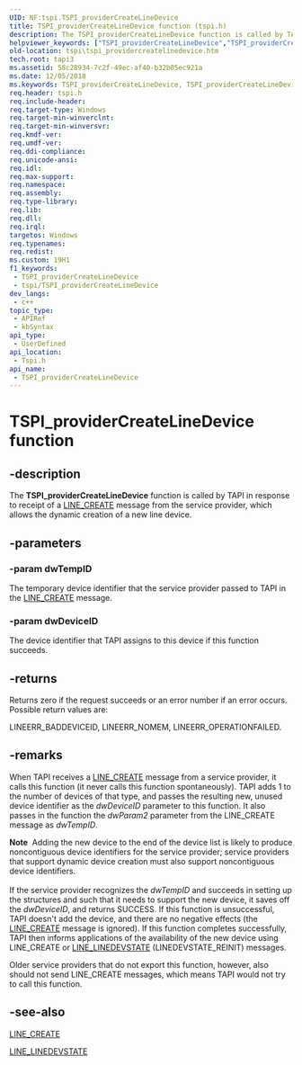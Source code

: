 ```yaml
---
UID: NF:tspi.TSPI_providerCreateLineDevice
title: TSPI_providerCreateLineDevice function (tspi.h)
description: The TSPI_providerCreateLineDevice function is called by TAPI in response to receipt of a LINE_CREATE message from the service provider, which allows the dynamic creation of a new line device.
helpviewer_keywords: ["TSPI_providerCreateLineDevice","TSPI_providerCreateLineDevice function [TAPI 2.2]","_tspi_tspi_providercreatelinedevice","tspi.tspi_providercreatelinedevice","tspi/TSPI_providerCreateLineDevice"]
old-location: tspi\tspi_providercreatelinedevice.htm
tech.root: tapi3
ms.assetid: 58c28934-7c2f-49ec-af40-b32b05ec921a
ms.date: 12/05/2018
ms.keywords: TSPI_providerCreateLineDevice, TSPI_providerCreateLineDevice function [TAPI 2.2], _tspi_tspi_providercreatelinedevice, tspi.tspi_providercreatelinedevice, tspi/TSPI_providerCreateLineDevice
req.header: tspi.h
req.include-header: 
req.target-type: Windows
req.target-min-winverclnt: 
req.target-min-winversvr: 
req.kmdf-ver: 
req.umdf-ver: 
req.ddi-compliance: 
req.unicode-ansi: 
req.idl: 
req.max-support: 
req.namespace: 
req.assembly: 
req.type-library: 
req.lib: 
req.dll: 
req.irql: 
targetos: Windows
req.typenames: 
req.redist: 
ms.custom: 19H1
f1_keywords:
 - TSPI_providerCreateLineDevice
 - tspi/TSPI_providerCreateLineDevice
dev_langs:
 - c++
topic_type:
 - APIRef
 - kbSyntax
api_type:
 - UserDefined
api_location:
 - Tspi.h
api_name:
 - TSPI_providerCreateLineDevice
---
```


# TSPI_providerCreateLineDevice function


## -description

The 
<b>TSPI_providerCreateLineDevice</b> function is called by TAPI in response to receipt of a 
<a href="https://docs.microsoft.com/previous-versions/windows/desktop/legacy/ms725223(v=vs.85)">LINE_CREATE</a> message from the service provider, which allows the dynamic creation of a new line device.

## -parameters

### -param dwTempID

The temporary device identifier that the service provider passed to TAPI in the 
<a href="https://docs.microsoft.com/previous-versions/windows/desktop/legacy/ms725223(v=vs.85)">LINE_CREATE</a> message.

### -param dwDeviceID

The device identifier that TAPI assigns to this device if this function succeeds.

## -returns

Returns zero if the request succeeds or an error number if an error occurs. Possible return values are:

LINEERR_BADDEVICEID, LINEERR_NOMEM, LINEERR_OPERATIONFAILED.

## -remarks

When TAPI receives a 
<a href="https://docs.microsoft.com/previous-versions/windows/desktop/legacy/ms725223(v=vs.85)">LINE_CREATE</a> message from a service provider, it calls this function (it never calls this function spontaneously). TAPI adds 1 to the number of devices of that type, and passes the resulting new, unused device identifier as the <i>dwDeviceID</i> parameter to this function. It also passes in the function the <i>dwParam2</i> parameter from the LINE_CREATE message as <i>dwTempID</i>.

<div class="alert"><b>Note</b>  Adding the new device to the end of the device list is likely to produce noncontiguous device identifiers for the service provider; service providers that support dynamic device creation must also support noncontiguous device identifiers.</div>
<div> </div>
If the service provider recognizes the <i>dwTempID</i> and succeeds in setting up the structures and such that it needs to support the new device, it saves off the <i>dwDeviceID</i>, and returns SUCCESS. If this function is unsuccessful, TAPI doesn't add the device, and there are no negative effects (the 
<a href="https://docs.microsoft.com/previous-versions/windows/desktop/legacy/ms725223(v=vs.85)">LINE_CREATE</a> message is ignored). If this function completes successfully, TAPI then informs applications of the availability of the new device using LINE_CREATE or 
<a href="https://docs.microsoft.com/previous-versions/windows/desktop/legacy/ms725231(v=vs.85)">LINE_LINEDEVSTATE</a> (LINEDEVSTATE_REINIT) messages.

Older service providers that do not export this function, however, also should not send LINE_CREATE messages, which means TAPI would not try to call this function.

## -see-also

<a href="https://docs.microsoft.com/previous-versions/windows/desktop/legacy/ms725223(v=vs.85)">LINE_CREATE</a>



<a href="https://docs.microsoft.com/previous-versions/windows/desktop/legacy/ms725231(v=vs.85)">LINE_LINEDEVSTATE</a>

